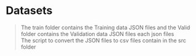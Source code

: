 # Datasets
> The train folder contains the Training data JSON files and the Valid folder contains the Validation data JSON files
each json files <br>
> The script to convert the JSON files to csv files contain in the src folder